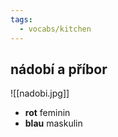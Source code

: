 ```yaml
---
tags:
  - vocabs/kitchen
---
```

## nádobí a příbor


![[nadobi.jpg]]

- **rot** feminin
- **blau** maskulin